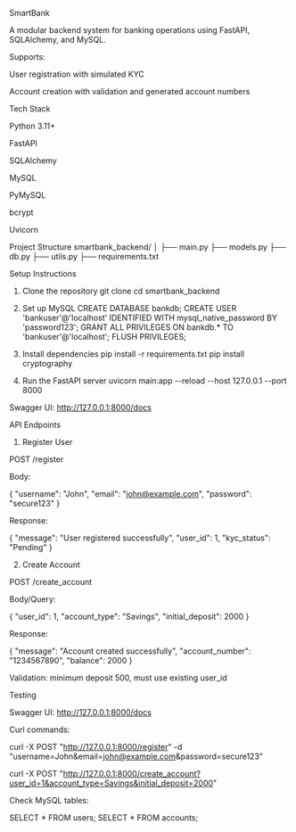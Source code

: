 SmartBank

A modular backend system for banking operations using FastAPI, SQLAlchemy, and MySQL.

Supports:

User registration with simulated KYC

Account creation with validation and generated account numbers

Tech Stack

Python 3.11+

FastAPI

SQLAlchemy

MySQL

PyMySQL

bcrypt

Uvicorn

Project Structure
smartbank_backend/
│
├── main.py
├── models.py
├── db.py
├── utils.py
├── requirements.txt

Setup Instructions
1. Clone the repository
git clone <your-repo-url>
cd smartbank_backend

2. Set up MySQL
CREATE DATABASE bankdb;
CREATE USER 'bankuser'@'localhost' IDENTIFIED WITH mysql_native_password BY 'password123';
GRANT ALL PRIVILEGES ON bankdb.* TO 'bankuser'@'localhost';
FLUSH PRIVILEGES;

3. Install dependencies
pip install -r requirements.txt
pip install cryptography

4. Run the FastAPI server
uvicorn main:app --reload --host 127.0.0.1 --port 8000


Swagger UI: http://127.0.0.1:8000/docs

API Endpoints
1. Register User

POST /register

Body:

{
  "username": "John",
  "email": "john@example.com",
  "password": "secure123"
}


Response:

{
  "message": "User registered successfully",
  "user_id": 1,
  "kyc_status": "Pending"
}

2. Create Account

POST /create_account

Body/Query:

{
  "user_id": 1,
  "account_type": "Savings",
  "initial_deposit": 2000
}


Response:

{
  "message": "Account created successfully",
  "account_number": "1234567890",
  "balance": 2000
}


Validation: minimum deposit 500, must use existing user_id

Testing

Swagger UI: http://127.0.0.1:8000/docs

Curl commands:

curl -X POST "http://127.0.0.1:8000/register" -d "username=John&email=john@example.com&password=secure123"

curl -X POST "http://127.0.0.1:8000/create_account?user_id=1&account_type=Savings&initial_deposit=2000"


Check MySQL tables:

SELECT * FROM users;
SELECT * FROM accounts;
